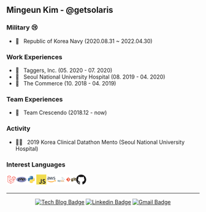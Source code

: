 ## Mingeun Kim - @getsolaris

### Military 😢

- :ship: &nbsp; Republic of Korea Navy (2020.08.31 ~ 2022.04.30)

### Work Experiences

- :office: &nbsp; Taggers, Inc. (05. 2020 - 07. 2020)
- :hospital: &nbsp; Seoul National University Hospital (08. 2019 - 04. 2020)
- :office: &nbsp; The Commerce (10. 2018 - 04. 2019)

### Team Experiences

- :musical_note: &nbsp; Team Crescendo (2018.12 - now)


### Activity

- 👨‍⚕️ &nbsp; 2019 Korea Clinical Datathon Mento (Seoul National University Hospital)


### Interest Languages

[<img align="left" alt="Laravel" width="26px" src="https://raw.githubusercontent.com/github/explore/80688e429a7d4ef2fca1e82350fe8e3517d3494d/topics/laravel/laravel.png" />][github]
[<img align="left" alt="PHP" width="26px" src="https://raw.githubusercontent.com/github/explore/80688e429a7d4ef2fca1e82350fe8e3517d3494d/topics/php/php.png" />][github]
[<img align="left" alt="Python" width="26px" src="https://raw.githubusercontent.com/github/explore/80688e429a7d4ef2fca1e82350fe8e3517d3494d/topics/python/python.png" />][github]
[<img align="left" alt="JavaScript" width="26px" src="https://raw.githubusercontent.com/github/explore/80688e429a7d4ef2fca1e82350fe8e3517d3494d/topics/javascript/javascript.png" />][github]
[<img align="left" alt="AWS" width="26px" src="https://raw.githubusercontent.com/github/explore/80688e429a7d4ef2fca1e82350fe8e3517d3494d/topics/aws/aws.png" />][github]
[<img align="left" alt="MySQL" width="26px" src="https://raw.githubusercontent.com/github/explore/80688e429a7d4ef2fca1e82350fe8e3517d3494d/topics/mysql/mysql.png" />][github]
[<img align="left" alt="Git" width="26px" src="https://raw.githubusercontent.com/github/explore/80688e429a7d4ef2fca1e82350fe8e3517d3494d/topics/git/git.png" />][github]
[<img align="left" alt="GitHub" width="26px" src="https://raw.githubusercontent.com/github/explore/78df643247d429f6cc873026c0622819ad797942/topics/github/github.png" />][github]

<br />
<br />

---

<div align=center>

[![Tech Blog Badge](http://img.shields.io/badge/-Tech%20blog-FB5BC5?style=flat-square&logo=github&link=https://mingeun.com/)](https://mingeun.com/)
[![Linkedin Badge](https://img.shields.io/badge/-LinkedIn-blue?style=flat-square&logo=Linkedin&logoColor=white&link=hhttps://www.linkedin.com/in/mgkim/)](https://www.linkedin.com/in/mgkim/)
[![Gmail Badge](https://img.shields.io/badge/Gmail-d14836?style=flat-square&logo=Gmail&logoColor=white&link=mailto:mingeun.k.k@gmail.com)](mailto:mingeun.k.k@gmail.com)

</div>


[github]: https://github.com/getsolaris
